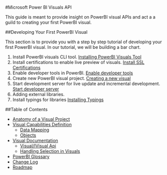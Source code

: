 #Microsoft Power BI Visuals API

This guide is meant to provide insight on PowerBI visual APIs and act a a guild to creating your first PowerBI visual.
 
##Developing Your First PowerBI Visual
 
This section is to provide you with a step by step tutorial of developing your first PowerBI visual. In our tutorial, we will be building a bar chart.

1. Install PowerBI visuals CLI tool. [Installing PowerBI Visuals Tool](tools/README.md#installation)
2. Install certifications to enable live preview of visuals. [Install SSL Certifications](tools/README.md#server-certificate-setup)
3. Enable developer tools in PowerBI. [Enable developer tools](Tools/README.md#enable-developer-visual)
4. Create new PowerBI visual project. [Creating a new visual](Tools/usage.md#creating-a-new-visual)
5. Start development server for live update and incremental development. [Start developer server](Tools/usage.md#testing-your-visual-in-powerbi)
6. Adding external libraries. []()
7. Install typings for libraries [Installing Typings](Tutorial/Typings.md)

##Table of Contents

* [Anatomy of a Visual Project](VisualProject.md)
* [Visual Capabilities Definition](Capabilities/Capabilities.md)
    * [Data Mapping](Capabilities/DataViewMappings.md)
    * [Objects](Capabilities/Objects.md)
* [Visual Documentation](Visual/Visual.md)
    * [Visual/IVisual Api](Visual/IVisualApi.md)
    * [Handling Selection in Visuals](Visual/Selection.md)
* [PowerBI Glossary](Glossary.md)
* [Change Log](ChangeLog.md)
* [Roadmap](Roadmap/README.md)

